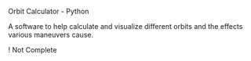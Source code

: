 Orbit Calculator - Python

A software to help calculate and visualize different orbits and the effects various maneuvers cause.

! Not Complete
